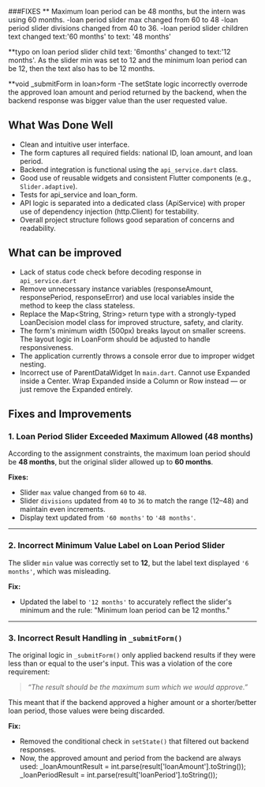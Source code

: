 ###FIXES
** Maximum loan period can be 48 months, but the intern was using 60 months.
-loan period slider max changed from 60 to 48
-loan period slider divisions changed from 40 to 36.
-loan period slider children text changed text:'60 months' to text: '48 months' 

**typo on loan period slider
child text: '6months' changed to text:'12 months'. As the slider min was set to 12 and the minimum loan period can be 12, then the text also has to be 12 months.


**void _submitForm in loan>form 
-The setState logic incorrectly overrode the approved loan amount and period returned by the backend, when the backend response was bigger value than the user requested value.


## What Was Done Well

- Clean and intuitive user interface.
- The form captures all required fields: national ID, loan amount, and loan period.
- Backend integration is functional using the `api_service.dart` class.
- Good use of reusable widgets and consistent Flutter components (e.g., `Slider.adaptive`).
- Tests for api_service and loan_form.
- API logic is separated into a dedicated class (ApiService) with proper use of dependency injection (http.Client) for testability.
- Overall project structure follows good separation of concerns and readability.


## What can be improved

- Lack of status code check before decoding response in `api_service.dart`
- Remove unnecessary instance variables (responseAmount, responsePeriod, responseError) and use local variables inside the method to keep the class stateless.
- Replace the Map<String, String> return type with a strongly-typed LoanDecision model class for improved structure, safety, and clarity.
- The form's minimum width (500px) breaks layout on smaller screens. The layout logic in LoanForm should be adjusted to handle responsiveness.
- The application currently throws a console error due to improper widget nesting.
- Incorrect use of ParentDataWidget In `main.dart`. Cannot use Expanded inside a Center. Wrap Expanded inside a Column or Row instead — or just remove the Expanded entirely.


## Fixes and Improvements

### 1. Loan Period Slider Exceeded Maximum Allowed (48 months)

According to the assignment constraints, the maximum loan period should be **48 months**, but the original slider allowed up to **60 months**.

**Fixes:**
- Slider `max` value changed from `60` to `48`.
- Slider `divisions` updated from `40` to `36` to match the range (12–48) and maintain even increments.
- Display text updated from `'60 months'` to `'48 months'`.

---

### 2. Incorrect Minimum Value Label on Loan Period Slider

The slider `min` value was correctly set to **12**, but the label text displayed `'6 months'`, which was misleading.

**Fix:**
- Updated the label to `'12 months'` to accurately reflect the slider's minimum and the rule: "Minimum loan period can be 12 months."

---

### 3. Incorrect Result Handling in `_submitForm()`

The original logic in `_submitForm()` only applied backend results if they were less than or equal to the user's input. This was a violation of the core requirement:

> _“The result should be the maximum sum which we would approve.”_

This meant that if the backend approved a higher amount or a shorter/better loan period, those values were being discarded.

**Fix:**
- Removed the conditional check in `setState()` that filtered out backend responses.
- Now, the approved amount and period from the backend are always used:
  _loanAmountResult = int.parse(result['loanAmount'].toString());
  _loanPeriodResult = int.parse(result['loanPeriod'].toString());
